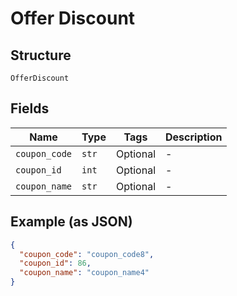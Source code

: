 
# Offer Discount

## Structure

`OfferDiscount`

## Fields

| Name | Type | Tags | Description |
|  --- | --- | --- | --- |
| `coupon_code` | `str` | Optional | - |
| `coupon_id` | `int` | Optional | - |
| `coupon_name` | `str` | Optional | - |

## Example (as JSON)

```json
{
  "coupon_code": "coupon_code8",
  "coupon_id": 86,
  "coupon_name": "coupon_name4"
}
```

